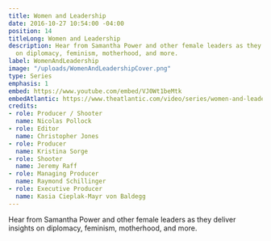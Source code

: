 ```yaml
---
title: Women and Leadership
date: 2016-10-27 10:54:00 -04:00
position: 14
titleLong: Women and Leadership
description: Hear from Samantha Power and other female leaders as they deliver insights
  on diplomacy, feminism, motherhood, and more.
label: WomenAndLeadership
image: "/uploads/WomenAndLeadershipCover.png"
type: Series
emphasis: 1
embed: https://www.youtube.com/embed/VJ0Wt1beMtk
embedAtlantic: https://www.theatlantic.com/video/series/women-and-leadership/
credits:
- role: Producer / Shooter
  name: Nicolas Pollock
- role: Editor
  name: Christopher Jones
- role: Producer
  name: Kristina Sorge
- role: Shooter
  name: Jeremy Raff
- role: Managing Producer
  name: Raymond Schillinger
- role: Executive Producer
  name: Kasia Cieplak-Mayr von Baldegg
---
```


Hear from Samantha Power and other female leaders as they deliver insights on diplomacy, feminism, motherhood, and more.